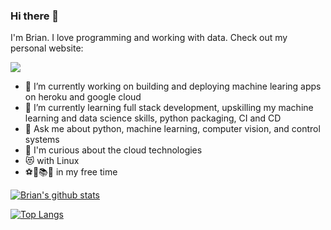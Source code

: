 ### Hi there 👋
I'm Brian. I love programming and working with data. Check out my personal website:
<a href="https://brianpinto91.github.io/">
  <!-- Change the `github-readme-stats.anuraghazra1.vercel.app` to `github-readme-stats.vercel.app`  -->
  <img align="center" src="https://github-readme-stats.vercel.app/api/pin/?username=brianpinto91&repo=brianpinto91.github.io&theme=radical" />
</a>


- 🔭 I’m currently working on building and deploying machine learing apps on heroku and google cloud 
- 🌱 I’m currently learning full stack development, upskilling my machine learning and data science skills, python packaging, CI and CD
- 💬 Ask me about python, machine learning, computer vision, and control systems
- 🤔 I'm curious about the cloud technologies
- 😻 with Linux
- ⚽🏸📚🎵 in my free time

[![Brian's github stats](https://github-readme-stats.vercel.app/api?username=brianpinto91&count_private=true&show_icons=true&theme=radical)]()  
  
[![Top Langs](https://github-readme-stats.vercel.app/api/top-langs/?username=brianpinto91&theme=radical)]()
<!--
**brianpinto91/brianpinto91** is a ✨ _special_ ✨ repository because its `README.md` (this file) appears on your GitHub profile.

Here are some ideas to get you started:
- 👯 I’m looking to collaborate on ...
- 🤔 I’m looking for help with ...
- 💬 Ask me about ...
- 📫 How to reach me: ...
- 😄 Pronouns: ...
- ⚡ Fun fact: ...
-->
